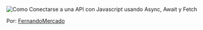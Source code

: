 
![Como Conectarse a una API con Javascript usando Async, Await y Fetch](https://raw.githubusercontent.com/falconmasters/como-conectarse-a-una-api-javascript/master/img/thumb.png)

Por: [FernandoMercado](https://fernando-mercado.000webhostapp.com/index.html)